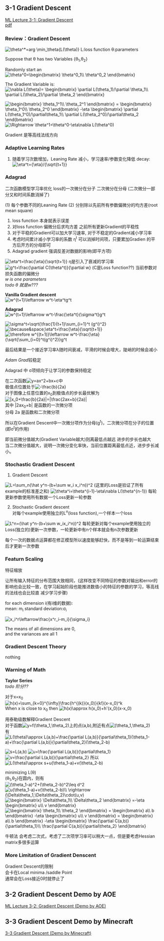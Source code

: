 ## 3-1 Gradient Descent
[ML Lecture 3-1: Gradient Descent](https://www.youtube.com/watch?v=yKKNr-QKz2Q&list=PLJV_el3uVTsPy9oCRY30oBPNLCo89yu49&index=6)  
[pdf](http://speech.ee.ntu.edu.tw/~tlkagk/courses/ML_2016/Lecture/Gradient%20Descent%20(v2).pdf)

### Review：Gradient Descent
<img src="https://latex.codecogs.com/gif.latex?\bg_white&space;\theta^*=arg&space;\min_\theta{L(\theta)}" title="\theta^*=arg \min_\theta{L(\theta)}" />  
L:loss function  
&theta;:parameters

Suppose that &theta; has two Variables {&theta;<sub>1</sub>,&theta;<sub>2</sub>}

Randomly start an <img src="https://latex.codecogs.com/gif.latex?\bg_white&space;\theta^0=\begin{bmatrix}&space;\theta^0_1\\&space;\theta^0_2&space;\end{bmatrix}" title="\theta^0=\begin{bmatrix} \theta^0_1\\ \theta^0_2 \end{bmatrix}" />

The Gradient Variable is:<img src="https://latex.codecogs.com/gif.latex?\bg_white&space;\nabla&space;L(\theta)=&space;\begin{bmatrix}&space;\partial&space;L(\theta_1)/\partial&space;\theta_1\\&space;\partial&space;L(\theta_2)/\partial&space;\theta_2&space;\end{bmatrix}" title="\nabla L(\theta)= \begin{bmatrix} \partial L(\theta_1)/\partial \theta_1\\ \partial L(\theta_2)/\partial \theta_2 \end{bmatrix}" />

<img src="https://latex.codecogs.com/gif.latex?\bg_white&space;\begin{bmatrix}&space;\theta_1^1\\&space;\theta_2^1&space;\end{bmatrix}&space;=&space;\begin{bmatrix}&space;\theta_1^0\\&space;\theta_2^0&space;\end{bmatrix}&space;-\eta&space;\begin{bmatrix}&space;\partial&space;L(\theta_1^0)/\partial\theta_1\\&space;\partial&space;L(\theta_2^0)/\partial\theta_2&space;\end{bmatrix}" title="\begin{bmatrix} \theta_1^1\\ \theta_2^1 \end{bmatrix} = \begin{bmatrix} \theta_1^0\\ \theta_2^0 \end{bmatrix} -\eta \begin{bmatrix} \partial L(\theta_1^0)/\partial\theta_1\\ \partial L(\theta_2^0)/\partial\theta_2 \end{bmatrix}" />
<img src="https://latex.codecogs.com/gif.latex?\bg_white&space;\Rightarrow&space;\theta^1=\theta^0-\eta\nabla&space;L(\theta^0)" title="\Rightarrow \theta^1=\theta^0-\eta\nabla L(\theta^0)" />

Gradient 是等高线法线方向

### Adaptive Learning Rates

1. 随着学习次数增加，Leaning Rate 减小，学习速率/参数变化降低
  decay:<img src="https://latex.codecogs.com/gif.latex?\bg_white&space;\eta^t={\eta}/{\sqrt{t&plus;1}}" title="\eta^t={\eta}/{\sqrt{t+1}}" />

### Adagrad
二次函数模型学习率优化 loss的一次微分在分子 二次微分在分母 (二次微分一部分又和时间系数消掉了)

(1) 每个参数不同的Leaning Rate
(2) 分别除以先前所有参数偏微分的均方差(root mean square)  
  1. loss function 本身就表示误差  
  2. 对loss function 偏微分后求均方差 之前所有更新Gradient的平稳性
  3. 对于平稳的Gradient可以加大学习速率, 对于不稳定的Gradient减小学习率
  4. 考虑时间累计减小学习率的系数 &eta;<sup>t</sup> 可以消掉时间项，只要累加Gradien 的平方后开方的分母即可
  5. Adagrad gradient 强调反差对数据的影响(即平方项)

<img src="https://latex.codecogs.com/gif.latex?\bg_white&space;\eta^t=\frac{\eta}{\sqrt{t&plus;1}}" title="\eta^t=\frac{\eta}{\sqrt{t+1}}" /> &eta;<sup></sup>是引入了衰减的学习率  
<img src="https://latex.codecogs.com/gif.latex?\bg_white&space;g^t=\frac{\partial&space;C(\theta^t)}{\partial&space;w}" title="g^t=\frac{\partial C(\theta^t)}{\partial w}" />  (C是Loss function??) 当前参数对损失函数的偏微分  
*w is one parameters*  
*todo &theta; 就是w???*

**Vanilla Gradient descent**  
<img src="https://latex.codecogs.com/gif.latex?\bg_white&space;w^{t&plus;1}\leftarrow&space;w^t-\eta^tg^t" title="w^{t+1}\leftarrow w^t-\eta^tg^t" />

**Adagrad**  
<img src="https://latex.codecogs.com/gif.latex?\bg_white&space;w^{t&plus;1}\leftarrow&space;w^t-\frac{\eta^t}{\sigma^t}g^t" title="w^{t+1}\leftarrow w^t-\frac{\eta^t}{\sigma^t}g^t" />

<img src="https://latex.codecogs.com/gif.latex?\bg_white&space;\sigma^t=\sqrt{\frac{1}{t&plus;1}\sum_{i=1}^t&space;(g^i)^2}" title="\sigma^t=\sqrt{\frac{1}{t+1}\sum_{i=1}^t (g^i)^2}" />

<img src="https://latex.codecogs.com/gif.latex?\bg_white&space;\because&space;\eta^t=\frac{\eta}{\sqrt{t&plus;1}}" title="\because&space;\eta^t=\frac{\eta}{\sqrt{t+1}}" />  
<img src="https://latex.codecogs.com/gif.latex?\bg_white&space;\therefore&space;w^{(t&plus;1)}\leftarrow&space;w^t-\frac{\eta}{\sqrt{\sum_{i=0}^t(g^i)^2}}g^t" title="\therefore w^{(t+1)}\leftarrow w^t-\frac{\eta}{\sqrt{\sum_{i=0}^t(g^i)^2}}g^t" />

最后结果是一个接近学习率&lambda;随时间衰减，平滑的时候会增大，陡峭的时候会减小

*Adam Grad*较稳定

Adagrad 中 &sigma;项倾向于让学习的参数保持稳定

在二次函数<img src="https://latex.codecogs.com/gif.latex?\bg_white&space;y=ax^2&plus;bx&plus;c" title="y=ax^2+bx+c" />中  
极值点位置处于<img src="https://latex.codecogs.com/gif.latex?\bg_white&space;-\frac{b}{2a}" title="-\frac{b}{2a}" />  
对于图像上任意位置的x<sub>0</sub>到极值点的步长最优解为  
<img src="https://latex.codecogs.com/gif.latex?\bg_white&space;|x_0&plus;\frac{b}{2a}|=|\frac{2ax&plus;b}{2a}|" title="|x_0+\frac{b}{2a}|=|\frac{2ax+b}{2a}|" />  
其中 |2ax<sub>0</sub>+b| 是函数的一次微分项  
分母 2a 是函数和二次微分项

所以在Gradient Descent中一次微分项作为分母(g<sup>t</sup>)，二次微分项在分子的位置(即&sigma;<sup>t</sup>的作用)

即当前微分值越大(Gradient Variable越大)则离最低点越远 进步的步长也越大  
当二次微分值越大，说明一次微分变化率快，当前位置距离最低点近，进步步长减小。

### Stochastic Gradient Descent

1) Gradient Descent  
<img src="https://latex.codecogs.com/gif.latex?\bg_white&space;L=\sum_n(\hat&space;y^n-(b&plus;\sum&space;w_i&space;x_i^n))^2" title="L=\sum_n(\hat y^n-(b+\sum w_i x_i^n))^2" />  
(这里的Loss是验证了所有example的标准差之和)  
<img src="https://latex.codecogs.com/gif.latex?\bg_white&space;\theta^i=\theta^{i-1}-\eta\nabla&space;L(\theta^{n-1})" title="\theta^i=\theta^{i-1}-\eta\nabla L(\theta^{n-1})" />  
每轮更新参数使用所有数据一个Loss更新一轮参数

2) Stochastic Gradient descent  
对每个example使用独立的L<sup>n</sup>(loss function),一个样本一个loss  
<img src="https://latex.codecogs.com/gif.latex?\bg_white&space;L^n=(\hat&space;y^n-(b&plus;\sum&space;w_ix_i^n))^2" title="L^n=(\hat y^n-(b+\sum w_ix_i^n))^2" />  
每轮更新对每个example使用独立的Loss(独立的)更新一次参数，一轮更新中有n个样本就会有n次参数更新

每个一次的数据点运算都在修正模型所以速度能够赶快，而不是等到一轮运算结束后才更新一次参数

### Featurn Scaling
特征缩放

让所有输入特征的分布范围大致相同，(这样改变不同特征的参数对输出和error的影响也会比较一致，在学习起始阶段也能推进数值小的特征的参数的学习，等高线的法线也会比较直 减少学习步骤)

for each dimension i(有i维的数据):  
mean: m<sub>i</sub>
standard deviation:&sigma;<sub>i</sub>

<img src="https://latex.codecogs.com/gif.latex?\bg_white&space;x_i^r\leftarrow\frac{x^r_i-m_i}{\sigma_i}" title="x_i^r\leftarrow\frac{x^r_i-m_i}{\sigma_i}" />

The means of all dimensions are 0,  
and the variances are all 1

### Gradient Descent Theory
nothing

### Warning of Math
**Taylor Series**  
*todo 阶分??*

对于x=x<sub>0</sub>  
<img src="https://latex.codecogs.com/gif.latex?\bg_white&space;h(x)=\sum_{k=0}^{\infty}\frac{h^{(k)}(x_0)}{k!}(x-x_0)^k" title="h(x)=\sum_{k=0}^{\infty}\frac{h^{(k)}(x_0)}{k!}(x-x_0)^k" />  
When x is close to x<sub>0</sub> then <img src="https://latex.codecogs.com/gif.latex?\bg_white&space;h(x)\approx&space;h(x_0)&plus;h'(x_0)(x-x_0)" title="h(x)\approx h(x_0)+h'(x_0)(x-x_0)" />

用泰勒级数解释Gradient Descent  
对于函数<img src="https://latex.codecogs.com/gif.latex?\bg_white&space;y=f(\theta_1,\theta_2)" title="y=f(\theta_1,\theta_2)" />上的点(a,b),附近有点<img src="https://latex.codecogs.com/gif.latex?\bg_white&space;(\theta_1,\theta_2)" title="(\theta_1,\theta_2)" />  
有  
<img src="https://latex.codecogs.com/gif.latex?\bg_white&space;L(\theta)\approx&space;L(a,b)&plus;\frac{\partial&space;L(a,b)}{\partial\theta_1}(\theta_1-a)&plus;\frac{\partial&space;L(a,b)}{\partial\theta_2}(\theta_2-b)" title="L(\theta)\approx L(a,b)+\frac{\partial L(a,b)}{\partial\theta_1}(\theta_1-a)+\frac{\partial L(a,b)}{\partial\theta_2}(\theta_2-b)" />

<img src="https://latex.codecogs.com/gif.latex?\bg_white&space;s=L(a,b)" title="s=L(a,b)" />  
<img src="https://latex.codecogs.com/gif.latex?\bg_white&space;u=\frac{\partial&space;L(a,b)}{\partial\theta_1}" title="u=\frac{\partial L(a,b)}{\partial\theta_1}" />  
<img src="https://latex.codecogs.com/gif.latex?\bg_white&space;v=\frac{\partial&space;L(a,b)}{\partial\theta_2}" title="v=\frac{\partial L(a,b)}{\partial\theta_2}" />  
所以
<img src="https://latex.codecogs.com/gif.latex?\bg_white&space;L(\theta)\approx&space;s&plus;u(\theta_1-a)&plus;v(\theta_2-b)" title="L(\theta)\approx s+u(\theta_1-a)+v(\theta_2-b)" />

minimizing L(&theta;)  
(&theta;<sub>1</sub>,&theta;<sub>2</sub>)在圆内，则有  
<img src="https://latex.codecogs.com/gif.latex?\bg_white&space;(\theta_1-a)^2&plus;(\theta_2-b)^2\leq&space;d^2" title="(\theta_1-a)^2+(\theta_2-b)^2\leq d^2" />  
<img src="https://latex.codecogs.com/gif.latex?\bg_white&space;u(\theta_1-a)&plus;v(\theta_2-b)\\&space;\rightarrow&space;(\Delta\theta_1,\Delta\theta_2)\cdot(u,v)" title="u(\theta_1-a)+v(\theta_2-b)\\ \rightarrow (\Delta\theta_1,\Delta\theta_2)\cdot(u,v)" />  
<img src="https://latex.codecogs.com/gif.latex?\bg_white&space;\begin{bmatrix}&space;\Delta\theta_1\\&space;\Delta\theta_2&space;\end{bmatrix}&space;=-\eta&space;\begin{bmatrix}&space;u\\&space;v&space;\end{bmatrix}" title="\begin{bmatrix} \Delta\theta_1\\ \Delta\theta_2 \end{bmatrix} =-\eta \begin{bmatrix} u\\ v \end{bmatrix}" />  
<img src="https://latex.codecogs.com/gif.latex?\bg_white&space;\begin{bmatrix}&space;\theta_1\\&space;\theta_2&space;\end{bmatrix}&space;=&space;\begin{bmatrix}&space;a\\&space;b&space;\end{bmatrix}&space;-\eta&space;\begin{bmatrix}&space;u\\&space;v&space;\end{bmatrix}&space;=&space;\begin{bmatrix}&space;a\\&space;b&space;\end{bmatrix}&space;-\eta&space;\begin{bmatrix}&space;\frac{\partial&space;C(a,b)}{\partial\theta_1}\\&space;\frac{\partial&space;C(a,b)}{\partial\theta_2}&space;\end{bmatrix}" title="\begin{bmatrix} \theta_1\\ \theta_2 \end{bmatrix} = \begin{bmatrix} a\\ b \end{bmatrix} -\eta \begin{bmatrix} u\\ v \end{bmatrix} = \begin{bmatrix} a\\ b \end{bmatrix} -\eta \begin{bmatrix} \frac{\partial C(a,b)}{\partial\theta_1}\\ \frac{\partial C(a,b)}{\partial\theta_2} \end{bmatrix}" />

牛顿法  会考虑二次式，考虑了二次项学习率可以稍大一点，但是要考虑Hessian matrix多很多运算

### More Limitation of Gradient Denscent
Gradient Descent的限制  
会卡在Local minima /saddle Point  
通常会在Loss接近0时就停止了

## 3-2 Gradient Descent Demo by AOE
[ML Lecture 3-2: Gradient Descent (Demo by AOE)](https://www.youtube.com/watch?v=1_HBTJyWgNA&list=PLJV_el3uVTsPy9oCRY30oBPNLCo89yu49&index=7)

## 3-3 Gradient Descent Demo by Minecraft
[3-3 Gradient Descent (Demo by Minecraft)](https://www.youtube.com/watch?v=wzPAInDF_gI&list=PLJV_el3uVTsPy9oCRY30oBPNLCo89yu49&index=8)
